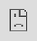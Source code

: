 ```yaml
---
type: single
title: rachel-ted-talk
col-width: "wide"
padding: no-bot-padding
white-bg: true
---
```


<div class="medium max-vid-width">
  <div class="embed-responsive embed-responsive-16by9">
    <iframe src="https://embed.ted.com/talks/rachel_wurzman_how_isolation_fuels_opioid_addiction" width="854" height="480" style="position:absolute;left:0;top:0;width:100%;height:100%" frameborder="0" scrolling="no" allowfullscreen></iframe>
  </div>
</div>

[Disconnected Brains: How isolation fuels opioid addiction](https://www.ted.com/talks/rachel_wurzman_how_isolation_fuels_opioid_addiction)
{:class="no-bot-margin margin-top-10 size-20"}

Dr. Rachel Wurzman, TED.com, published October, 2018
{:class="size-14 italic"}

